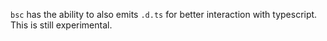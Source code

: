 `bsc` has the ability to also emits `.d.ts` for better interaction with typescript. This is still experimental.